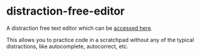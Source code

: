 # distraction-free-editor
A distraction free text editor which can be [accessed here](https://fractalwrench.github.io/distraction-free-editor/index.html).

This allows you to practice code in a scratchpad without any of the typical distractions, like autocomplete, autocorrect, etc.
